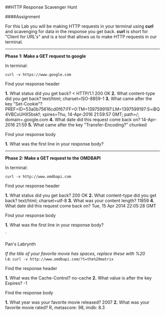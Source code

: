 ##HTTP Response Scavenger Hunt

####Assignment

For this Lab you will be making HTTP requests in your terminal using **curl** and scavenging for data in the response you get back. **curl** is short for "Client for URL's" and is a tool that allows us to make HTTP requests in our terminal.  

___________________________________________

**Phase 1: Make a GET request to google**

In terminal:

`curl -v https://www.google.com`

Find your response header

  **1.** What status did you get back?  < HTTP/1.1 200 OK
  **2.** What content-type did you get back?  text/html; charset=ISO-8859-1
  **3.** What came after the key "Set-Cookie"?  PREF=ID=53a0b75616cd0f67:FF=0:TM=1397599197:LM=1397599197:S=iBQ4VBCxUHX5bskf; <em></em>xpires=Thu, 14-Apr-2016 21:59:57 GMT; path=/; domain=.google.com
  **4.** What date did this request come back on?   14-Apr-2016 21:59
  **5.** What came after the key "Transfer-Encoding?"  chunked

Find your response body

  **1.** What was the first line in your response body?  <!doctype html>

_______________________________________________

**Phase 2: Make a GET request to the OMDBAPI**

In terminal:

`curl -v http://www.omdbapi.com`  

Find your response header

  **1.** What status did you get back?  200 OK
  **2.** What content-type did you get back?  text/html; charset=utf-8
  **3.** What was your content length?  11859
  **4.** What date did this request come back on?  Tue, 15 Apr 2014 22:05:28 GMT

Find your response body

  **1.** What was the first line in your response body?  
<!DOCTYPE html PUBLIC "
___________________________________________________

**Phase 3: Make a GET request to the OMDBAPI with parameters**

In terminal:  

`curl -v http://www.omdbapi.com/?s=Titanic`

Find your response header

  **1.** What status did you get back?  200 OK
  **2.** What content-type did you get back?  text/html; charset=utf-8
  **3.** What was your content length?  792

Find your response body

  **1.** Look at the data that came back. What data structures do these look like? Like a bunch of ruby hashes 
  **2.** What year did Titanic II come out?  2010

_______________________________________________________________________

**Phase 4: Make a GET request to the OMDBAPI with different parameters**

Now search for one of your favorite movies.

`curl -v http://www.omdbapi.com/?t=<insert your favorite movie here>`

Pan's Labrynth

*If the title of your favorite movie has spaces, replace these with %20*  
i.e. `curl -v http://www.omdbapi.com/?t=the%20matrix` 

Find the response header  

  **1.** What was the Cache-Control?  no-cache
  **2.** What value is after the key Expires?  -1

Find the response body

  **1.** What year was your favorite movie released?  2007
  **2.** What was your favorite movie rated?  R, metascore: 98, imdb: 8.3
